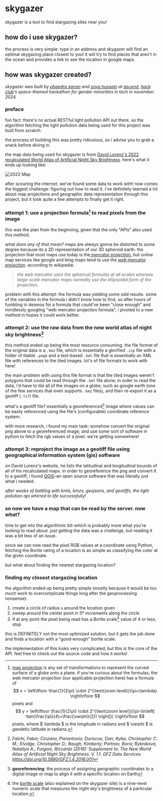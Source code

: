 # skygazer
 skygazer is a tool to find stargazing sites near you!

 ## how do i use skygazer?
 the process is very simple: type in an address and skygazer will find an optimal skygazing place closest to you! it will try to find places that aren't in the ocean and provides a link to see the location in google maps.

 ## how was skygazer created?
 *skygazer was built by [phaedra sanon](https://github.com/ph4iry) and [zoya hussain](https://github.com/zoya-hussain) at [ascend](https://ascend.hackclub.com), [hack club](https://hackclub.com)'s space-themed hackathon for gender minorities in tech in november 2024.*

### preface
 fun fact: there's no actual RESTful light pollution API out there, so the algorithm fetching the light pollution data being used for this project was built from scratch.

 the process of building this was pretty ridiculous, so i advise you to grab a snack before diving in.

 the map data being used for skygazer is from [David Lorenz's 2022 recalculated World Atlas of Artificial Night Sky Brightness](https://djlorenz.github.io/astronomy/lp2022/). here's what it ends up looking like:

 ![2022 Map](https://djlorenz.github.io/astronomy/lp2022/world2022_low3.png)

 after scouring the internet, we've found some data to work with! now comes the biggest challenge: figuring out how to read it. i've definitely learned a lot about map projections and geographic data representation through this project, but it took quite a few attempts to finally get it right.

 ### attempt 1: use a projection formula[^1] to read pixels from the image
 [^1]: [map projection](https://en.wikipedia.org/wiki/Map_projection) is any set of transformations to represent the curved surface of a globe onto a plane. if you're curious about the formulas, the web mercator projection (our applicable projection here) has a formula of $$ x = \left\lfloor \frac{1}{2\pi} \cdot 2^{\text{zoom level}}(\pi+\lambda) \right\rfloor $$ pixels and $$ y = \left\lfloor \frac{1}{2\pi} \cdot 2^{\text{zoom level}}(\pi-\ln\left[ \tan(\frac{\pi}{4}+\frac{\varphi}{2}) \right])) \right\rfloor $$ pixels, where $ \lambda $ is the longitude in radians and $ \varphi $ is geodetic latitude in radians.


 this was the plan from the beginning, given that the only "APIs" also used this method.

 *what does any of that mean?* maps are always gonna be distorted to some degree because its a 2D representation of our 3D spheroid earth. the projection that most maps use today is the[ *mercator projection*](https://en.wikipedia.org/wiki/Mercator_projection), but online map services like google and bing maps tend to use the [*web mercator projection*](https://en.wikipedia.org/wiki/Web_Mercator_projection). according to wikipedia:
 > *the web mercator uses the spherical formulas at all scales whereas large-scale mercator maps normally use the ellipsoidal form of the projection.*

 problem with this attempt: the formula was yielding some odd results. some of the variables in the formula i didn't know how to find, so after hours of fumbling in desmos for a formula that could've been "close enough" and mindlessly googling "web mercator projection formula", i pivoted to a new method in hopes it could work better.

 ### attempt 2: use the raw data from the new world atlas of night sky brightness[^2]
 [^2]: *Falchi, Fabio; Cinzano, Pierantonio; Duriscoe, Dan; Kyba, Christopher C. M.; Elvidge, Christopher D.; Baugh, Kimberly; Portnov, Boris; Rybnikova, Nataliya A.; Furgoni, Riccardo (2016): Supplement to: The New World Atlas of Artificial Night Sky Brightness. V. 1.1. GFZ Data Services. https://doi.org/10.5880/GFZ.1.4.2016.001*

 this method ended up being the most resource consuming. the file format of the original data is a `.kmz` file, which is essentially a glorified `.zip` file with a folder of tilable `.png`s and a text-based `.kml` file that is essentially an XML file with references to the tiled images. lot's of file formats to work with here!

 the main problem with using this file format is that the tiled images weren't polygons that could be read through the `.kml` file alone; in order to read the data, i'd have to tile all of the images on a globe, such as google earth (one of the few services that even supports `.kmz` files), and then re-export it as a geotiff (`.tif`) file.

 what's a geotiff file? essentially a georeferenced[^3] image where values can be easily referenced using the file's (configurable) coordinate reference system.

 [^3]: **georeferencing**: the process of assigning geographic coordinates to a digital image or map to align it with a specific location on Earth

 with more research, i found my main task: somehow convert the original png above to a georeferenced image, and use some sort of software in python to fetch the rgb values of a pixel. we're getting somewhere!

 ### attempt 3: reproject the image as a geotiff file using geographical information system (gis) software
 on David Lorenz's website, he lists the latitudinal and longitudinal bounds of all of his recalculated maps. in order to georeference the png and convert it to a geotiff, i found [QGIS](https://www.qgis.org/)–an open source software that was literally *just* what i needed.

 *after weeks of battling with kmls, kmzs, geojsons, and geotiffs, the light pollution api whirred to life successfully!*

 ### so now we have a map that can be read by the server. now what?
 time to get into the algorithmic bit–which is probably more what you're looking to read about. just getting the data was a challenge, but reading it was a bit less of an issue.

 since we can now read the pixel RGB values at a coordinate using Python, fetching the Bortle rating of a location is as simple as classifying the color at the given coordinate.

 but what about finding the nearest stargazing location?

 ### finding my closest stargazing location

 the algorithm ended up being pretty simple (mostly because it would be too much work to overcomplicate things long after the geoprocessing nonsense):
 1. create a circle of radius `n` around the location given
 2. sweep around the center point in 5º increments along the circle
 3. if at any point the pixel being read has a Bortle scale[^4] value of 4 or less, stop

 this is DEFINITELY not the most optimized solution, but it gets the job done and finds a location with a "good-enough" bortle scale.

 [^4]: the [bortle scale](https://en.wikipedia.org/wiki/Bortle_scale) (also explained on the skygazer site) is a nine-level numeric scale that measures the night sky's brightness of a particular location.

 the implementation of this looks very complicated, but this is the core of the API. feel free to check out the source code and how it works!
